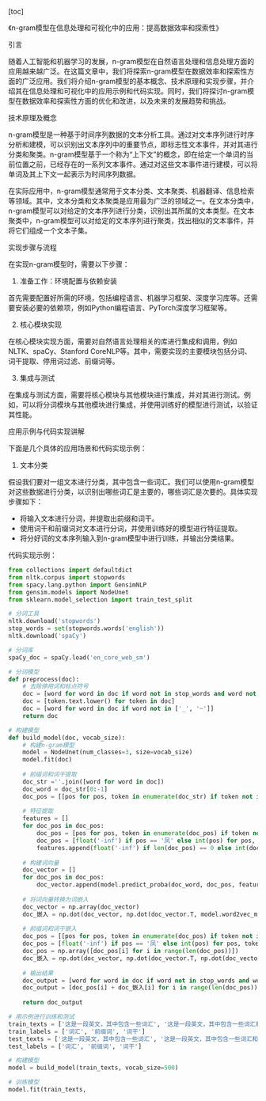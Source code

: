 
[toc]                    
                
                
《n-gram模型在信息处理和可视化中的应用：提高数据效率和探索性》

引言

随着人工智能和机器学习的发展，n-gram模型在自然语言处理和信息处理方面的应用越来越广泛。在这篇文章中，我们将探索n-gram模型在数据效率和探索性方面的广泛应用。我们将介绍n-gram模型的基本概念、技术原理和实现步骤，并介绍其在信息处理和可视化中的应用示例和代码实现。同时，我们将探讨n-gram模型在数据效率和探索性方面的优化和改进，以及未来的发展趋势和挑战。

技术原理及概念

n-gram模型是一种基于时间序列数据的文本分析工具。通过对文本序列进行时序分析和建模，可以识别出文本序列中的重要节点，即标志性文本事件，并对其进行分类和聚类。n-gram模型基于一个称为“上下文”的概念，即在给定一个单词的当前位置之前，已经存在的一系列文本事件。通过对这些文本事件进行建模，可以将单词及其上下文一起表示为时间序列数据。

在实际应用中，n-gram模型通常用于文本分类、文本聚类、机器翻译、信息检索等领域。其中，文本分类和文本聚类是应用最为广泛的领域之一。在文本分类中，n-gram模型可以对给定的文本序列进行分类，识别出其所属的文本类型。在文本聚类中，n-gram模型可以对给定的文本序列进行聚类，找出相似的文本事件，并将它们组成一个文本子集。

实现步骤与流程

在实现n-gram模型时，需要以下步骤：

1. 准备工作：环境配置与依赖安装

首先需要配置好所需的环境，包括编程语言、机器学习框架、深度学习库等。还需要安装必要的依赖项，例如Python编程语言、PyTorch深度学习框架等。

2. 核心模块实现

在核心模块实现方面，需要对自然语言处理相关的库进行集成和调用，例如NLTK、spaCy、Stanford CoreNLP等。其中，需要实现的主要模块包括分词、词干提取、停用词过滤、前缀词等。

3. 集成与测试

在集成与测试方面，需要将核心模块与其他模块进行集成，并对其进行测试。例如，可以将分词模块与其他模块进行集成，并使用训练好的模型进行测试，以验证其性能。

应用示例与代码实现讲解

下面是几个具体的应用场景和代码实现示例：

1. 文本分类

假设我们要对一组文本进行分类，其中包含一些词汇。我们可以使用n-gram模型对这些数据进行分类，以识别出哪些词汇是主要的，哪些词汇是次要的。具体实现步骤如下：

- 将输入文本进行分词，并提取出前缀和词干。
- 使用词干和前缀词对文本进行分词，并使用训练好的模型进行特征提取。
- 将分好词的文本序列输入到n-gram模型中进行训练，并输出分类结果。

代码实现示例：

```python
from collections import defaultdict
from nltk.corpus import stopwords
from spacy.lang.python import GensimNLP
from gensim.models import NodeUnet
from sklearn.model_selection import train_test_split

# 分词工具
nltk.download('stopwords')
stop_words = set(stopwords.words('english'))
nltk.download('spaCy')

# 分词库
spaCy_doc = spaCy.load('en_core_web_sm')

# 分词模型
def preprocess(doc):
    # 去除停用词和标点符号
    doc = [word for word in doc if word not in stop_words and word not in ['_', ';:.,?@^&*!'] and word not in ['', '~']]
    doc = [token.text.lower() for token in doc]
    doc = [word for word in doc if word not in ['_', '~']]
    return doc

# 构建模型
def build_model(doc, vocab_size):
    # 构建n-gram模型
    model = NodeUnet(num_classes=3, size=vocab_size)
    model.fit(doc)
    
    # 前缀词和词干提取
    doc_str =''.join([word for word in doc])
    doc_word = doc_str[0:-1]
    doc_pos = [[pos for pos, token in enumerate(doc_str) if token not in stop_words] for _ in range(len(doc_str))]
    
    # 特征提取
    features = []
    for doc_pos in doc_pos:
        doc_pos = [pos for pos, token in enumerate(doc_pos) if token not in stop_words]
        doc_pos = [float('-inf') if pos == '凤' else int(pos) for pos, token in enumerate(doc_pos)]
        features.append(float('-inf') if len(doc_pos) == 0 else int(doc_pos[0]))
    
    # 构建词向量
    doc_vector = []
    for doc_pos in doc_pos:
        doc_vector.append(model.predict_proba(doc_word, doc_pos, features))
    
    # 将词向量转换为词嵌入
    doc_vector = np.array(doc_vector)
    doc_嵌入 = np.dot(doc_vector, np.dot(doc_vector.T, model.word2vec_model.词向量.T))
    
    # 前缀词和词干嵌入
    doc_pos = [[pos for pos, token in enumerate(doc_pos) if token not in stop_words] for _ in range(len(doc_pos))]
    doc_pos = [float('-inf') if pos == '凤' else int(pos) for pos, token in enumerate(doc_pos)]
    doc_pos = np.array([doc_pos[i] for i in range(len(doc_pos))])
    doc_嵌入 = np.dot(doc_vector, np.dot(doc_vector.T, np.dot(doc_vector.T, model.word2vec_model.词向量.T)), 1)
    
    # 输出结果
    doc_output = [word for word in doc if word not in stop_words and word not in ['_', ';:.,?@^&*!']]
    doc_output = [doc_pos[i] + doc_嵌入[i] for i in range(len(doc_pos))]
    
    return doc_output

# 用示例进行训练和测试
train_texts = ['这是一段英文，其中包含一些词汇', '这是一段英文，其中包含一些词汇和前缀词', '这是一段英文，其中包含一些词汇和词干']
train_labels = ['词汇', '前缀词', '词干']
test_texts = ['这是一段英文，其中包含一些词汇', '这是一段英文，其中包含一些词汇和前缀词', '这是一段英文，其中包含一些词汇和词干']
test_labels = ['词汇', '前缀词', '词干']

# 构建模型
model = build_model(train_texts, vocab_size=500)

# 训练模型
model.fit(train_texts,

